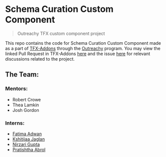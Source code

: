 # Schema Curation Custom Component

> Outreachy TFX custom component project

This repo contains the code for Schema Curation Custom Component made as a part of [TFX-Addons](https://github.com/tensorflow/tfx-addons/) through the [Outreachy](https://www.outreachy.org/outreachy-may-2021-internship-round/communities/tensorflow/#create-custom-components-and-tools-for-tensorflow-) program. You may view the linked Pull Request in TFX-Addons [here](https://github.com/tensorflow/tfx-addons/pull/32) and the issue [here](https://github.com/tensorflow/tfx-addons/issues/8) for relevant discussions related to the project.

## The Team:
### Mentors:
- Robert Crowe
- Thea Lamkin
- Josh Gordon

### Interns:
- [Fatima Adwan](https://github.com/FatimahAdwan/FatimahAdwan)
- [Kshitijaa Jaglan](https://github.com/deutranium/)
- [Nirzari Gupta](https://github.com/Nirzu97)
- [Pratishtha Abrol](https://github.com/pratishtha-abrol)
